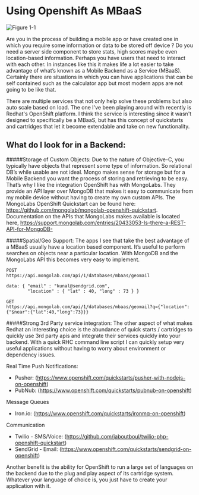 Using Openshift As MBaaS
==

![Figure 1-1](http://s16.postimg.org/nm6afhz11/mobile.jpg "Figure 1-1")

Are you in the process of building a mobile app or have created one in which you require some information or data to be stored off device ? Do you need a server side component to store stats, high scores maybe even location-based information. Perhaps you have users that need to interact with each other. In instances like this it makes life a lot easier to take advantage of what’s known as a Mobile Backend as a Service (MBaaS). Certainly there are situations in which you can have applications that can be self contained such as the calculator app but most modern apps are not going to be like that. 

There are multiple services that not only help solve these problems but also auto scale based on load. The one I've been playing around with recently is Redhat's OpenShift platform. I think the service is interesting since it wasn't designed to specifically be a MBaaS, but has this concept of quickstarts and cartridges that let it become extendable and take on new functionality. 


What do I look for in a Backend:
---------
#####Storage of Custom Objects: 
Due to the nature of Objective-C, you typically have objects that represent some type of information. So relational DB’s while usable are not ideal. Mongo makes sense for storage but for a Mobile Backend you want the process of storing and retrieving to be easy. 
That’s why I like the integration OpenShift has with MongoLabs. They provide an API layer over MongoDB that makes it easy to communicate from my mobile device without having to create my own custom APIs. 
The MongoLabs OpenShift Quickstart can be found here: https://github.com/mongolab/mongolab-openshift-quickstart. 
Documentation on the APIs that MongoLabs makes available is located here, https://support.mongolab.com/entries/20433053-Is-there-a-REST-API-for-MongoDB-


#####Spatial/Geo Support: 
The apps I see that take the best advantage of a MBaaS usually have a location based component. It’s useful to perform searches on objects near a particular location. With MongoDB and the MongoLabs API this becomes very easy to implement. 
```
POST
https://api.mongolab.com/api/1/databases/mbaas/geomail
 
data: { "email" : "kunal@sendgrid.com",
        "location" : { "lat" : 40, "long" : 73 } }
 
GET
https://api.mongolab.com/api/1/databases/mbaas/geomail?q={"location":{"$near":{"lat":40,"long":73}}}
```

#####Strong 3rd Party service integration: 
The other aspect of what makes Redhat an interesting choice is the abundance of quick starts / cartridges to quickly use 3rd party apis and integrate their services quickly into your backend. With a quick RHC command line script I can quickly setup very useful applications without having to worry about environment or dependency issues. 

Real Time Push Notifications:

- Pusher: (https://www.openshift.com/quickstarts/pusher-with-nodejs-on-openshift)
- PubNub: (https://www.openshift.com/quickstarts/pubnub-on-openshift)

Message Queues

- Iron.io: (https://www.openshift.com/quickstarts/ironmq-on-openshift)

Communication

- Twilio - SMS/Voice: (https://github.com/jaboutboul/twilio-php-openshift-quickstart)
- SendGrid - Email: (https://www.openshift.com/quickstarts/sendgrid-on-openshift)



Another benefit is the ability for OpenShift to run a large set of languages on the backend due to the plug and play aspect of its cartridge system. Whatever your language of choice is, you just have to create your application with it. 
